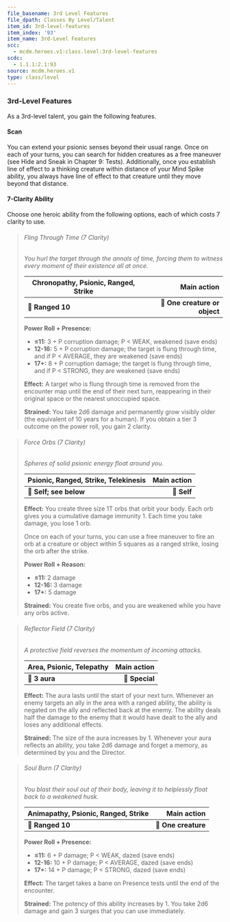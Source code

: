 ```yaml
---
file_basename: 3rd Level Features
file_dpath: Classes By Level/Talent
item_id: 3rd-level-features
item_index: '93'
item_name: 3rd-Level Features
scc:
  - mcdm.heroes.v1:class.level:3rd-level-features
scdc:
  - 1.1.1:2.1:93
source: mcdm.heroes.v1
type: class/level
---
```


### 3rd-Level Features

As a 3rd-level talent, you gain the following features.

#### Scan

You can extend your psionic senses beyond their usual range. Once on each of your turns, you can search for hidden creatures as a free maneuver (see Hide and Sneak in Chapter 9: Tests). Additionally, once you establish line of effect to a thinking creature within distance of your Mind Spike ability, you always have line of effect to that creature until they move beyond that distance.

#### 7-Clarity Ability

Choose one heroic ability from the following options, each of which costs 7 clarity to use.

<!-- -->
> ###### Fling Through Time (7 Clarity)
>
> *You hurl the target through the annals of time, forcing them to witness every moment of their existence all at once.*
>
> | **Chronopathy, Psionic, Ranged**, **Strike** |               **Main action** |
> | -------------------------------------------- | ----------------------------: |
> | **📏 Ranged 10**                             | **🎯 One creature or object** |
>
> **Power Roll + Presence:**
>
> - **≤11:** 3 + P corruption damage; P < WEAK, weakened (save ends)
> - **12-16:** 5 + P corruption damage; the target is flung through time, and if P < AVERAGE, they are weakened (save ends)
> - **17+:** 8 + P corruption damage; the target is flung through time, and if P < STRONG, they are weakened (save ends)
>
> **Effect:** A target who is flung through time is removed from the encounter map until the end of their next turn, reappearing in their original space or the nearest unoccupied space.
>
> **Strained:** You take 2d6 damage and permanently grow visibly older (the equivalent of 10 years for a human). If you obtain a tier 3 outcome on the power roll, you gain 2 clarity.

<!-- -->
> ###### Force Orbs (7 Clarity)
>
> *Spheres of solid psionic energy float around you.*
>
> | **Psionic, Ranged, Strike, Telekinesis** | **Main action** |
> | ---------------------------------------- | --------------: |
> | **📏 Self; see below**                   |     **🎯 Self** |
>
> **Effect:** You create three size 1T orbs that orbit your body. Each orb gives you a cumulative damage immunity 1. Each time you take damage, you lose 1 orb.
>
> Once on each of your turns, you can use a free maneuver to fire an orb at a creature or object within 5 squares as a ranged strike, losing the orb after the strike.
>
> **Power Roll + Reason:**
>
> - **≤11:** 2 damage
> - **12-16:** 3 damage
> - **17+:** 5 damage
>
> **Strained:** You create five orbs, and you are weakened while you have any orbs active.

<!-- -->
> ###### Reflector Field (7 Clarity)
>
> *A protective field reverses the momentum of incoming attacks.*
>
> | **Area, Psionic, Telepathy** | **Main action** |
> | ---------------------------- | --------------: |
> | **📏 3 aura**                |  **🎯 Special** |
>
> **Effect:** The aura lasts until the start of your next turn. Whenever an enemy targets an ally in the area with a ranged ability, the ability is negated on the ally and reflected back at the enemy. The ability deals half the damage to the enemy that it would have dealt to the ally and loses any additional effects.
>
> **Strained:** The size of the aura increases by 1. Whenever your aura reflects an ability, you take 2d6 damage and forget a memory, as determined by you and the Director.

<!-- -->
> ###### Soul Burn (7 Clarity)
>
> *You blast their soul out of their body, leaving it to helplessly float back to a weakened husk.*
>
> | **Animapathy, Psionic, Ranged**, **Strike** |     **Main action** |
> | ------------------------------------------- | ------------------: |
> | **📏 Ranged 10**                            | **🎯 One creature** |
>
> **Power Roll + Presence:**
>
> - **≤11:** 6 + P damage; P < WEAK, dazed (save ends)
> - **12-16:** 10 + P damage; P < AVERAGE, dazed (save ends)
> - **17+:** 14 + P damage; P < STRONG, dazed (save ends)
>
> **Effect:** The target takes a bane on Presence tests until the end of the encounter.
>
> **Strained:** The potency of this ability increases by 1. You take 2d6 damage and gain 3 surges that you can use immediately.
